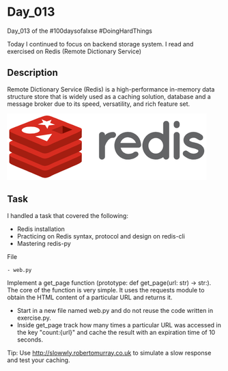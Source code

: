 # Day_013

Day_013 of the #100daysofalxse
#DoingHardThings

Today I continued to focus on backend storage system. I read and exercised on Redis (Remote Dictionary Service)

## Description
Remote Dictionary Service (Redis) is a high-performance in-memory data structure store that is widely used as a caching solution, database and a message broker due to its speed, versatility, and rich feature set.

![Redis Logo](image.png)


## Task
I handled a task that covered the following:
- Redis installation
- Practicing on Redis syntax, protocol and design on redis-cli
- Mastering redis-py



File

    - web.py
Implement a get_page function (prototype: def get_page(url: str) -> str:). The core of the function is very simple. It uses the requests module to obtain the HTML content of a particular URL and returns it.
* Start in a new file named web.py and do not reuse the code written in exercise.py.
* Inside get_page track how many times a particular URL was accessed in the key "count:{url}" and cache the result with an expiration time of 10 seconds.

Tip: Use http://slowwly.robertomurray.co.uk to simulate a slow response and test your caching.